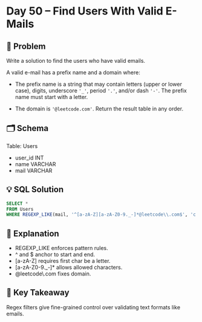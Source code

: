 # Day 50 – Find Users With Valid E-Mails

## 📖 Problem
Write a solution to find the users who have valid emails.

A valid e-mail has a prefix name and a domain where:

- The prefix name is a string that may contain letters (upper or lower case), digits, underscore `'_'`, period `'.'`, and/or dash `'-'`. The prefix name must start with a letter.

- The domain is `'@leetcode.com'`.
Return the result table in any order.

## 🗂 Schema
Table: Users  
- user_id INT  
- name VARCHAR  
- mail VARCHAR  

## 💡 SQL Solution
```sql
SELECT *
FROM Users
WHERE REGEXP_LIKE(mail, '^[a-zA-Z][a-zA-Z0-9._-]*@leetcode\\.com$', 'c');
```

## 🧠 Explanation
- REGEXP_LIKE enforces pattern rules.  
- ^ and $ anchor to start and end.  
- [a-zA-Z] requires first char be a letter.  
- [a-zA-Z0-9._-]* allows allowed characters.  
- @leetcode\\.com fixes domain.  

## 🔑 Key Takeaway
Regex filters give fine-grained control over validating text formats like emails.

